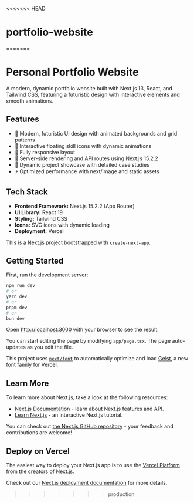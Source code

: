 <<<<<<< HEAD
# portfolio-website
=======
# Personal Portfolio Website

A modern, dynamic portfolio website built with Next.js 13, React, and Tailwind CSS, featuring a futuristic design with interactive elements and smooth animations.

## Features

- 🎨 Modern, futuristic UI design with animated backgrounds and grid patterns
- 💫 Interactive floating skill icons with dynamic animations
- 📱 Fully responsive layout
- 🚀 Server-side rendering and API routes using Next.js 15.2.2
- 📂 Dynamic project showcase with detailed case studies
- ⚡ Optimized performance with next/image and static assets

## Tech Stack

- **Frontend Framework:** Next.js 15.2.2 (App Router)
- **UI Library:** React 19
- **Styling:** Tailwind CSS
- **Icons:** SVG icons with dynamic loading
- **Deployment:** Vercel


This is a [Next.js](https://nextjs.org) project bootstrapped with [`create-next-app`](https://nextjs.org/docs/app/api-reference/cli/create-next-app).

## Getting Started

First, run the development server:

```bash
npm run dev
# or
yarn dev
# or
pnpm dev
# or
bun dev
```

Open [http://localhost:3000](http://localhost:3000) with your browser to see the result.

You can start editing the page by modifying `app/page.tsx`. The page auto-updates as you edit the file.

This project uses [`next/font`](https://nextjs.org/docs/app/building-your-application/optimizing/fonts) to automatically optimize and load [Geist](https://vercel.com/font), a new font family for Vercel.

## Learn More

To learn more about Next.js, take a look at the following resources:

- [Next.js Documentation](https://nextjs.org/docs) - learn about Next.js features and API.
- [Learn Next.js](https://nextjs.org/learn) - an interactive Next.js tutorial.

You can check out [the Next.js GitHub repository](https://github.com/vercel/next.js) - your feedback and contributions are welcome!

## Deploy on Vercel

The easiest way to deploy your Next.js app is to use the [Vercel Platform](https://vercel.com/new?utm_medium=default-template&filter=next.js&utm_source=create-next-app&utm_campaign=create-next-app-readme) from the creators of Next.js.

Check out our [Next.js deployment documentation](https://nextjs.org/docs/app/building-your-application/deploying) for more details.
>>>>>>> production

